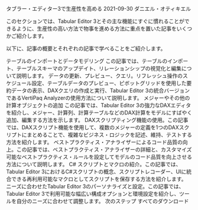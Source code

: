 タブラー・エディター3で生産性を高める
2021-09-30
ダニエル・オティキエル

このセクションでは、Tabular Editor 3とその主な機能にすぐに慣れることができるように、生産性の高い方法で物事を進める方法に重点を置いた記事をいくつかご紹介します。

以下に、記事の概要とそれぞれの記事で学べることをご紹介します。

テーブルのインポートとデータモデリング この記事では、テーブルのインポート、テーブルスキーマのアップデイト、リレーションシップの視覚化と編集について説明します。
データの更新、プレビュー、クエリ。リフレッシュ操作のスケジュール設定、テーブルデータのプレビュー、ピボットグリッドを使用した要約データの表示、DAXクエリの作成と実行、Tabular Editor 3の統合バージョンであるVertiPaq Analyzerの使用方法について説明します。
メジャーやその他の計算オブジェクトの追加 この記事では、Tabular Editor 3の強力なDAXエディタを紹介し、メジャー、計算列、計算テーブルなどのDAX計算をモデルにすばやく追加、編集する方法を示します。
DAXスクリプティング機能の使用。この記事では、DAXスクリプト機能を使用して、複数のメジャーの定義を1つのDAXスクリプトにまとめることで、複雑なビジネス・ロジックを記述、維持、テストする方法を紹介します。
ベストプラクティス・アナライザーによるコード品質の向上。この記事では、ベストプラクティス・アナライザーの詳細と、カスタマイズ可能なベストプラクティス・ルールを設定してモデルのコード品質を向上させる方法について説明します。
C# スクリプトとマクロの紹介。この記事では、Tabular Editor 3におけるC#スクリプトの概念、スクリプトレコーダー、UIに統合できる再利用可能なマクロとしてスクリプトを保存する方法を紹介します。
ニーズに合わせたTabular Editor 3のパーソナライズと設定。この記事では、Tabular Editor 3で利用可能な幅広い構成オプションと環境設定を紹介し、ツールを自分のニーズに合わせて調整します。
次のステップ
すべてのダウンロード